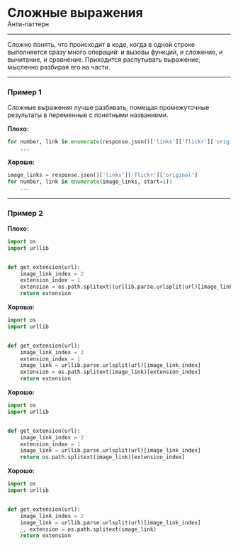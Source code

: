 
<div>
    <h1 style="margin: 0;">Сложные выражения</h1>
    <p style="margin: 0;">Анти-паттерн</p>
</div>

***

Сложно понять, что происходит в коде, когда в одной строке выполняется сразу много операций: и вызовы функций, и сложение, и вычитание, и сравнение. Приходится распутывать выражение, мысленно разбирая его на части.

***

### Пример 1

Сложные выражения лучше разбивать, помещая промежуточные результаты в переменные с понятными названиями.

**Плохо:**
```python
for number, link in enumerate(response.json()['links']['flickr']['original'], start=1):
    ...
```
**Хорошо:**
```python
image_links = response.json()['links']['flickr']['original']
for number, link in enumerate(image_links, start=1):
    ...
```
***

### Пример 2

**Плохо:**
```python
import os
import urllib


def get_extension(url):
    image_link_index = 2
    extension_index = 1
    extension = os.path.splitext((urllib.parse.urlsplit(url)[image_link_index]))[extension_index]
    return extension
```
**Хорошо:**
```python
import os
import urllib


def get_extension(url):
    image_link_index = 2
    extension_index = 1
    image_link = urllib.parse.urlsplit(url)[image_link_index]
    extension = os.path.splitext(image_link)[extension_index]
    return extension
```
**Хорошо:**
```python
import os
import urllib


def get_extension(url):
    image_link_index = 2
    extension_index = 1
    image_link = urllib.parse.urlsplit(url)[image_link_index]
    return os.path.splitext(image_link)[extension_index]
```
**Хорошо:**
```python
import os
import urllib


def get_extension(url):
    image_link_index = 2
    image_link = urllib.parse.urlsplit(url)[image_link_index]
    _, extension = os.path.splitext(image_link)
    return extension
```

